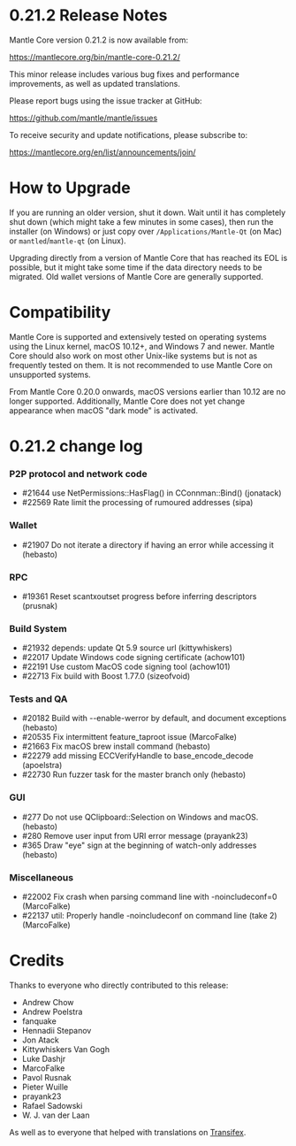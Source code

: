 0.21.2 Release Notes
====================

Mantle Core version 0.21.2 is now available from:

  <https://mantlecore.org/bin/mantle-core-0.21.2/>

This minor release includes various bug fixes and performance
improvements, as well as updated translations.

Please report bugs using the issue tracker at GitHub:

  <https://github.com/mantle/mantle/issues>

To receive security and update notifications, please subscribe to:

  <https://mantlecore.org/en/list/announcements/join/>

How to Upgrade
==============

If you are running an older version, shut it down. Wait until it has completely
shut down (which might take a few minutes in some cases), then run the
installer (on Windows) or just copy over `/Applications/Mantle-Qt` (on Mac)
or `mantled`/`mantle-qt` (on Linux).

Upgrading directly from a version of Mantle Core that has reached its EOL is
possible, but it might take some time if the data directory needs to be migrated. Old
wallet versions of Mantle Core are generally supported.

Compatibility
==============

Mantle Core is supported and extensively tested on operating systems
using the Linux kernel, macOS 10.12+, and Windows 7 and newer.  Mantle
Core should also work on most other Unix-like systems but is not as
frequently tested on them.  It is not recommended to use Mantle Core on
unsupported systems.

From Mantle Core 0.20.0 onwards, macOS versions earlier than 10.12 are no
longer supported. Additionally, Mantle Core does not yet change appearance
when macOS "dark mode" is activated.


0.21.2 change log
=================

### P2P protocol and network code

- #21644 use NetPermissions::HasFlag() in CConnman::Bind() (jonatack)
- #22569 Rate limit the processing of rumoured addresses (sipa)

### Wallet

- #21907 Do not iterate a directory if having an error while accessing it (hebasto)

### RPC

- #19361 Reset scantxoutset progress before inferring descriptors (prusnak)

### Build System

- #21932 depends: update Qt 5.9 source url (kittywhiskers)
- #22017 Update Windows code signing certificate (achow101)
- #22191 Use custom MacOS code signing tool (achow101)
- #22713 Fix build with Boost 1.77.0 (sizeofvoid)

### Tests and QA

- #20182 Build with --enable-werror by default, and document exceptions (hebasto)
- #20535 Fix intermittent feature_taproot issue (MarcoFalke)
- #21663 Fix macOS brew install command (hebasto)
- #22279 add missing ECCVerifyHandle to base_encode_decode (apoelstra)
- #22730 Run fuzzer task for the master branch only (hebasto)

### GUI

- #277 Do not use QClipboard::Selection on Windows and macOS. (hebasto)
- #280 Remove user input from URI error message (prayank23)
- #365 Draw "eye" sign at the beginning of watch-only addresses (hebasto)

### Miscellaneous

- #22002 Fix crash when parsing command line with -noincludeconf=0 (MarcoFalke)
- #22137 util: Properly handle -noincludeconf on command line (take 2) (MarcoFalke)


Credits
=======

Thanks to everyone who directly contributed to this release:

- Andrew Chow
- Andrew Poelstra
- fanquake
- Hennadii Stepanov
- Jon Atack
- Kittywhiskers Van Gogh
- Luke Dashjr
- MarcoFalke
- Pavol Rusnak
- Pieter Wuille
- prayank23
- Rafael Sadowski
- W. J. van der Laan


As well as to everyone that helped with translations on
[Transifex](https://www.transifex.com/mantle/mantle/).
